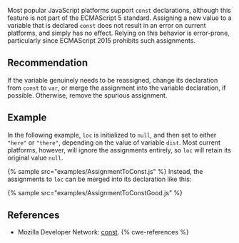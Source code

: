 Most popular JavaScript platforms support `const` declarations, although this feature is not part of the ECMAScript 5 standard. Assigning a new value to a variable that is declared `const` does not result in an error on current platforms, and simply has no effect. Relying on this behavior is error-prone, particularly since ECMAScript 2015 prohibits such assignments.


## Recommendation
If the variable genuinely needs to be reassigned, change its declaration from `const` to `var`, or merge the assignment into the variable declaration, if possible. Otherwise, remove the spurious assignment.


## Example
In the following example, `loc` is initialized to `null`, and then set to either `"here"` or `"there"`, depending on the value of variable `dist`. Most current platforms, however, will ignore the assignments entirely, so `loc` will retain its original value `null`.

{% sample src="examples/AssignmentToConst.js" %}
Instead, the assignments to `loc` can be merged into its declaration like this:

{% sample src="examples/AssignmentToConstGood.js" %}

## References
* Mozilla Developer Network: [const](https://developer.mozilla.org/en-US/docs/Web/JavaScript/Reference/Statements/const).
{% cwe-references %}
